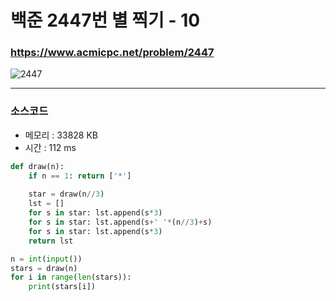 백준 2447번 별 찍기 - 10
===========================

### <https://www.acmicpc.net/problem/2447>
![2447](https://user-images.githubusercontent.com/83554018/148672280-988f59af-6d33-4fb2-a78c-134010c3cdc5.png)

<hr>

### 소스코드
+ 메모리 : 33828 KB
+ 시간 : 112 ms
```python
def draw(n):
    if n == 1: return ['*'] 
      
    star = draw(n//3) 
    lst = []
    for s in star: lst.append(s*3)
    for s in star: lst.append(s+' '*(n//3)+s)
    for s in star: lst.append(s*3)
    return lst

n = int(input())
stars = draw(n)
for i in range(len(stars)):
    print(stars[i])
```
